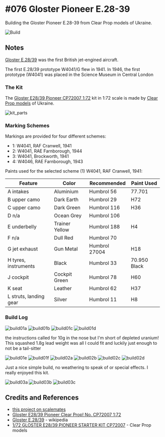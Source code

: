 # #076 Gloster Pioneer E.28-39

Building the Gloster Pioneer E.28-39 from Clear Prop models of Ukraine.

![Build](./assets/PioneerE.28-39_build.jpg?raw=true)

## Notes

[Gloster E.28/39](https://en.wikipedia.org/wiki/Gloster_E.28/39)
was the first British jet-engined aircraft.

The first E.28/39 prototype W4041/G flew in 1941.
In 1946, the first prototype (W4041) was placed in the Science Museum in Central London

### The Kit

The
[Gloster E28/39 Pioneer CP72007 1:72](https://www.scalemates.com/kits/clear-prop-cp72007-gloster-e28-39-pioneer--1273951)
kit in 1:72 scale is made by [Clear Prop models](https://clearpropmodels.com/) of Ukraine.

![kit_parts](./assets/kit_parts.jpg?raw=true)

### Marking Schemes

Markings are provided for four different schemes:

* 1: W4041, RAF Cranwell, 1941
* 2: W4041, RAE Farnborough, 1944
* 3: W4041, Brockworth, 1941
* 4: W4046, RAE Farnborough, 1943

Paints used for the selected scheme (1) W4041, RAF Cranwell, 1941:

| Feature                | Color               | Recommended   | Paint Used        |
|------------------------|---------------------|---------------|-------------------|
| A intakes              | Aluminium           | Humbrol 56    | 77.701            |
| B upper camo           | Dark Earth          | Humbrol 29    | H72               |
| C upper camo           | Dark Green          | Humbrol 116   | H36               |
| D n/a                  | Ocean Grey          | Humbrol 106   |                   |
| E underbelly           | Trainer Yellow      | Humbrol 188   | H4                |
| F n/a                  | Dull Red            | Humbrol 70    |                   |
| G jet exhaust          | Gun Metal           | Humbrol 27004 | H18               |
| H tyres, instruments   | Black               | Humbrol 33    | 70.950 Black      |
| J cockpit              | Cockpit Green       | Humbrol 78    | H60               |
| K seat                 | Leather             | Humbrol 62    | H37               |
| L struts, landing gear | Silver              | Humbrol 11    | H8                |

### Build Log

![build01a](./assets/build01a.jpg?raw=true)
![build01b](./assets/build01b.jpg?raw=true)
![build01c](./assets/build01c.jpg?raw=true)
![build01d](./assets/build01d.jpg?raw=true)

the instructions called for 10g in the nose but I'm short of depleted uranium! This squashed 1.8g lead weight was all I could fit and luckily just enough to not be a tail-sitter

![build01e](./assets/build01e.jpg?raw=true)
![build01f](./assets/build01f.jpg?raw=true)
![build02a](./assets/build02a.jpg?raw=true)
![build02b](./assets/build02b.jpg?raw=true)
![build02c](./assets/build02c.jpg?raw=true)
![build02d](./assets/build02d.jpg?raw=true)

Just a nice simple build, no weathering to speak of or special effects. I really enjoyed this kit.

![build03a](./assets/build03a.jpg?raw=true)
![build03b](./assets/build03b.jpg?raw=true)
![build03c](./assets/build03c.jpg?raw=true)

## Credits and References

* [this project on scalemates](https://www.scalemates.com/profiles/mate.php?id=74137&p=projects&project=141886)
* [Gloster E28/39 Pioneer Clear Prop! No. CP72007 1:72](https://www.scalemates.com/kits/clear-prop-cp72007-gloster-e28-39-pioneer--1273951)
* [Gloster E.28/39](https://en.wikipedia.org/wiki/Gloster_E.28/39) - wikipedia
* [1/72 GLOSTER E28/39 PIONEER STARTER KIT CP72007](https://clearpropmodels.com/cp_72007) - Clear Prop models
